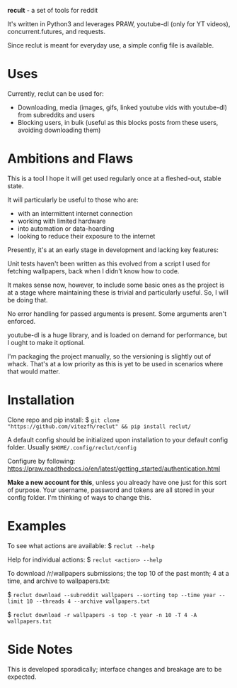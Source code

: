 **recult** - a set of tools for reddit

It's written in Python3 and leverages PRAW, youtube-dl (only for YT videos), concurrent.futures, and requests.

Since reclut is meant for everyday use, a simple config file is available.

# Uses
Currently, reclut can be used for:
- Downloading, media (images, gifs, linked youtube vids with youtube-dl) from subreddits and users
- Blocking users, in bulk (useful as this blocks posts from these users, avoiding downloading them)

# Ambitions and Flaws

This is a tool I hope it will get used regularly once at a fleshed-out, stable state.

It will particularly be useful to those who are:
- with an intermittent internet connection
- working with limited hardware
- into automation or data-hoarding
- looking to reduce their exposure to the internet

Presently, it's at an early stage in development and lacking key features:

Unit tests haven't been written as this evolved from a script I used for fetching wallpapers, back when I didn't know how to code.

It makes sense now, however, to include some basic ones as the project is at a stage where maintaining these is trivial and particularly useful. So, I will be doing that.

No error handling for passed arguments is present. Some arguments aren't enforced.

youtube-dl is a huge library, and is loaded on demand for performance, but I ought to make it optional.

I'm packaging the project manually, so the versioning is slightly out of whack. That's at a low priority as this is yet to be used in scenarios where that would matter.

# Installation

Clone repo and pip install: $ `git clone "https://github.com/vitezfh/reclut" && pip install reclut/`

A default config should be initialized upon installation to your default config folder. Usually `$HOME/.config/reclut/config`

Configure by following: https://praw.readthedocs.io/en/latest/getting_started/authentication.html
  
  **Make a new account for this**, unless you already have one just for this sort of purpose. Your username, password and tokens are all stored in your config folder. I'm thinking of ways to change this.
  
# Examples

To see what actions are available: $ `reclut --help`

Help for individual actions: $ `reclut <action> --help`

To download /r/wallpapers submissions; the top 10 of the past month; 4 at a time, and archive to wallpapers.txt:

$ `reclut download --subreddit wallpapers --sorting top --time year --limit 10 --threads 4 --archive wallpapers.txt`

$ `reclut download -r wallpapers -s top -t year -n 10 -T 4 -A wallpapers.txt`

# Side Notes
This is developed sporadically; interface changes and breakage are to be expected.
